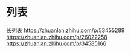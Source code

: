 # 列表

[长列表](https://zhuanlan.zhihu.com/p/115901798)
https://zhuanlan.zhihu.com/p/53455289
https://zhuanlan.zhihu.com/p/26022258
https://zhuanlan.zhihu.com/p/34585166
